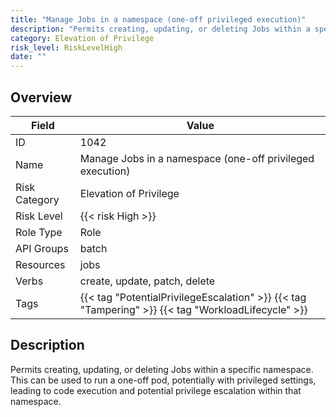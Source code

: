 ```yaml
---
title: "Manage Jobs in a namespace (one-off privileged execution)"
description: "Permits creating, updating, or deleting Jobs within a specific namespace. This can be used to run a one-off pod, potentially with privileged settings, leading to code execution and potential privilege escalation within that namespace."
category: Elevation of Privilege
risk_level: RiskLevelHigh
date: ""
---
```


## Overview

| Field         | Value                                                                                              |
| ------------- | -------------------------------------------------------------------------------------------------- |
| ID            | 1042                                                                                               |
| Name          | Manage Jobs in a namespace (one-off privileged execution)                                          |
| Risk Category | Elevation of Privilege                                                                             |
| Risk Level    | {{< risk High >}}                                                                                  |
| Role Type     | Role                                                                                               |
| API Groups    | batch                                                                                              |
| Resources     | jobs                                                                                               |
| Verbs         | create, update, patch, delete                                                                      |
| Tags          | {{< tag "PotentialPrivilegeEscalation" >}} {{< tag "Tampering" >}} {{< tag "WorkloadLifecycle" >}} |

## Description

Permits creating, updating, or deleting Jobs within a specific namespace. This can be used to run a one-off pod, potentially with privileged settings, leading to code execution and potential privilege escalation within that namespace.
